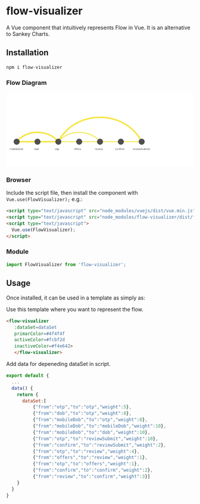 # flow-visualizer

A Vue component that intuitively represents Flow in Vue. It is an alternative to Sankey Charts.


## Installation

```js
npm i flow-visualizer
```

### Flow Diagram

![alt text](https://raw.githubusercontent.com/souvik131/flow-visualizer/master/flow.png)


### Browser

Include the script file, then install the component with `Vue.use(FlowVisualizer);` e.g.:

```html
<script type="text/javascript" src="node_modules/vuejs/dist/vue.min.js"></script>
<script type="text/javascript" src="node_modules/flow-visualizer/dist/flow-visualizer.min.js"></script>
<script type="text/javascript">
  Vue.use(FlowVisualizer);
</script>
```

### Module

```js
import FlowVisualizer from 'flow-visualizer';
```

## Usage

Once installed, it can be used in a template as simply as:

Use this template where you want to represent the flow.

```html
<flow-visualizer 
   :dataSet=dataSet
   primarColor=#4f4f4f
   activeColor=#fcbf2d
   inactiveColor=#f4e642>
   </flow-visualizer>
```

Add data for depeneding dataSet in script.

```js
export default {
  ...
  data() {
    return {
      dataSet:[
          {"from":"otp","to":"otp","weight":5},
          {"from":"dob","to":"otp","weight":8},
          {"from":"mobileDob","to":"otp","weight":8},
          {"from":"mobileDob","to":"mobileDob","weight":10},
          {"from":"mobileDob","to":"dob","weight":10},
          {"from":"otp","to":"reviewSubmit","weight":10},
          {"from":"confirm","to":"reviewSubmit","weight":2},
          {"from":"otp","to":"review","weight":4},
          {"from":"offers","to":"review","weight":1},
          {"from":"otp","to":"offers","weight":1},
          {"from":"confirm","to":"confirm","weight":2},
          {"from":"review","to":"confirm","weight":3}]
    }
  }
}
```
